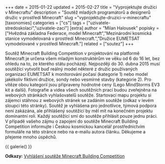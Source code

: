 +++
date = 2015-01-22
updated = 2015-02-27
title = "Vyprojektujte družici v Minecraftu"
description = "Soutěž mladých programátorů a designerů družic v prostředí Minecraft"
slug ="vyprojektujte-druzici-v-minecraftu"
[taxonomies]
categories = ["cs"]
tags = ["uzivatele-stredoskolaci","uzivatele-zaci"]
[extra]
author = "Milan Halousek"
popisky = ["Hvězdná základna Federace, model Minecraft","Mezinárodní kosmická stanice vymodelovaná v prostředí Minecraft.","Družice EUMETSAT vymodelované v prostředí Minecraft."]
related = ["soutez"]
+++

Soutěž Minecraft Building Competition v projektování na platformě Minecraft je určena všem mladým konstruktérům ve věku od 6 do 16 let, bez ohledu na to, ze kterého státu pocházejí. Nejpozději do 30. dubna 2015 musí soutěžící vytvořit buď reálný model některé z družic používaných organizací EUMETSAT k monitorování počasí (kategorie 1) nebo model jakékoliv fiktivní družice, sondy nebo vesmírné stavby (kategorie 2). Pro vítěze obou kategorií jsou připraveny hodnotné ceny (Lego MindStorms EV3 kit a další). Fotografie a videa všech soutěžních prací budou zveřejněna na webových stránkách vyhlašovatelů soutěže. Startovací mapu projektu si zájemci stáhnou z webových stránek se zadáním soutěže (odkaz v levém sloupci této stránky). Soutěž je vyhlášena pro jednotlivce, týmová podpora není zakázána, ale přihlášený soutěžící by měl mít na konečném projektu dominantní roli. Každý soutěžící smí do soutěže přihlásit pouze jednu práci. V případě vašeho zájmu o zapojení do soutěže Minecraft Building Competition informujte i Českou kosmickou kancelář prostřednictvím formuláře na této stránce nebo na e-mailu autora článku. Děkujeme a přejeme mnoho úspěchů.

{{ galerie() }}

**Odkazy:**
[Vyhlášení soutěže Minecraft Building Competition]

[Vyhlášení soutěže Minecraft Building Competition]: http://l-zone.info/minecraft-competition-2015
